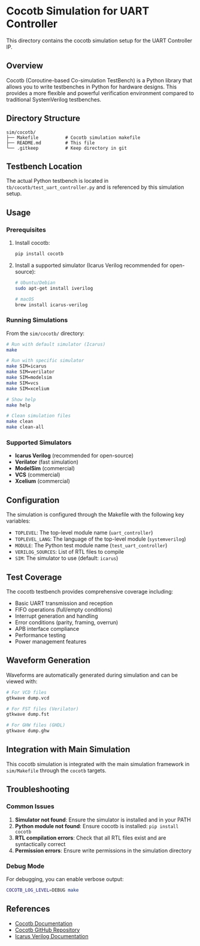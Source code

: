 # Cocotb Simulation for UART Controller

This directory contains the cocotb simulation setup for the UART Controller IP.

## Overview

Cocotb (Coroutine-based Co-simulation TestBench) is a Python library that allows you to write testbenches in Python for hardware designs. This provides a more flexible and powerful verification environment compared to traditional SystemVerilog testbenches.

## Directory Structure

```
sim/cocotb/
├── Makefile          # Cocotb simulation makefile
├── README.md         # This file
└── .gitkeep          # Keep directory in git
```

## Testbench Location

The actual Python testbench is located in `tb/cocotb/test_uart_controller.py` and is referenced by this simulation setup.

## Usage

### Prerequisites

1. Install cocotb:
   ```bash
   pip install cocotb
   ```

2. Install a supported simulator (Icarus Verilog recommended for open-source):
   ```bash
   # Ubuntu/Debian
   sudo apt-get install iverilog
   
   # macOS
   brew install icarus-verilog
   ```

### Running Simulations

From the `sim/cocotb/` directory:

```bash
# Run with default simulator (Icarus)
make

# Run with specific simulator
make SIM=icarus
make SIM=verilator
make SIM=modelsim
make SIM=vcs
make SIM=xcelium

# Show help
make help

# Clean simulation files
make clean
make clean-all
```

### Supported Simulators

- **Icarus Verilog** (recommended for open-source)
- **Verilator** (fast simulation)
- **ModelSim** (commercial)
- **VCS** (commercial)
- **Xcelium** (commercial)

## Configuration

The simulation is configured through the Makefile with the following key variables:

- `TOPLEVEL`: The top-level module name (`uart_controller`)
- `TOPLEVEL_LANG`: The language of the top-level module (`systemverilog`)
- `MODULE`: The Python test module name (`test_uart_controller`)
- `VERILOG_SOURCES`: List of RTL files to compile
- `SIM`: The simulator to use (default: `icarus`)

## Test Coverage

The cocotb testbench provides comprehensive coverage including:

- Basic UART transmission and reception
- FIFO operations (full/empty conditions)
- Interrupt generation and handling
- Error conditions (parity, framing, overrun)
- APB interface compliance
- Performance testing
- Power management features

## Waveform Generation

Waveforms are automatically generated during simulation and can be viewed with:

```bash
# For VCD files
gtkwave dump.vcd

# For FST files (Verilator)
gtkwave dump.fst

# For GHW files (GHDL)
gtkwave dump.ghw
```

## Integration with Main Simulation

This cocotb simulation is integrated with the main simulation framework in `sim/Makefile` through the `cocotb` targets.

## Troubleshooting

### Common Issues

1. **Simulator not found**: Ensure the simulator is installed and in your PATH
2. **Python module not found**: Ensure cocotb is installed: `pip install cocotb`
3. **RTL compilation errors**: Check that all RTL files exist and are syntactically correct
4. **Permission errors**: Ensure write permissions in the simulation directory

### Debug Mode

For debugging, you can enable verbose output:

```bash
COCOTB_LOG_LEVEL=DEBUG make
```

## References

- [Cocotb Documentation](https://docs.cocotb.org/)
- [Cocotb GitHub Repository](https://github.com/cocotb/cocotb)
- [Icarus Verilog Documentation](http://iverilog.icarus.com/) 
